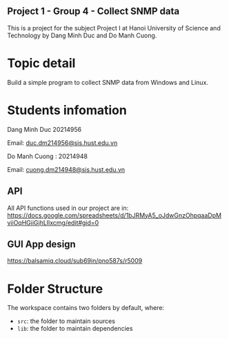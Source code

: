 ## Project 1 - Group 4 - Collect SNMP data

This is a project for the subject Project I at Hanoi University of Science and Technology by Dang Minh Duc and Do Manh Cuong.

# Topic detail
Build a simple program to collect SNMP data from Windows and Linux.

# Students infomation
Dang Minh Duc 20214956

Email: duc.dm214956@sis.hust.edu.vn

Do Manh Cuong : 20214948

Email: cuong.dm214948@sis.hust.edu.vn

## API
All API functions used in our project are in: 
https://docs.google.com/spreadsheets/d/1bJRMyA5_oJdwGnzOhpqaaDpMviiOqHGiiGjhLIlxcmg/edit#gid=0

## GUI App design
https://balsamiq.cloud/sub69in/pno587s/r5009


# Folder Structure

The workspace contains two folders by default, where:

- `src`: the folder to maintain sources
- `lib`: the folder to maintain dependencies
